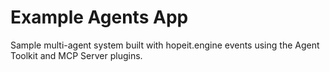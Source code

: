 # Example Agents App

Sample multi-agent system built with hopeit.engine events using the Agent Toolkit and MCP Server plugins.
